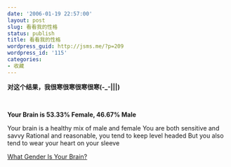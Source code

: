 ```yaml
---
date: '2006-01-19 22:57:00'
layout: post
slug: 看看我的性格
status: publish
title: 看看我的性格
wordpress_guid: http://jsms.me/?p=209
wordpress_id: '115'
categories:
- 收藏
---
```


**对这个结果，我很寒很寒很寒很寒(-_-|||)**


 











**Your Brain is 53.33% Female, 46.67% Male**







Your brain is a healthy mix of male and female You are both sensitive and savvy Rational and reasonable, you tend to keep level headed But you also tend to wear your heart on your sleeve




[What Gender Is Your Brain?](http://www.blogthings.com/genderbrainquiz/)
